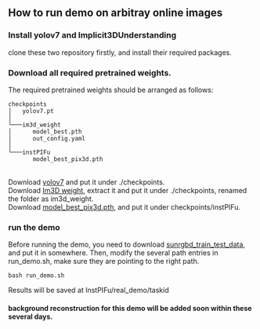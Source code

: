 ## How to run demo on arbitray online images
### Install yolov7 and Implicit3DUnderstanding
clone these two repository firstly, and install their required packages.

### Download all required pretrained weights.
The required pretrained weights should be arranged as follows:
```
checkpoints
│   yolov7.pt   
│
└───im3d_weight
│      model_best.pth
│      out_config.yaml
│   
└───instPIFu
       model_best_pix3d.pth
```
<br>
Download <a href="https://github.com/WongKinYiu/yolov7/releases/download/v0.1/yolov7.pt">yolov7<a/> and put it under ./checkpoints.<br>
Download <a href="">Im3D weight</a>, extract it and put it under ./checkpoints, renamed the folder as im3d_weight. <br>
Download <a href="https://cuhko365-my.sharepoint.com/:u:/g/personal/115010192_link_cuhk_edu_cn/ES4SqMFhnR9DipjSWhBt5C4BomRDF7jO-7AE1v-FaS5l6g?e=V38qt0">model_best_pix3d.pth</a>, and put it under checkpoints/instPIFu.

### run the demo
Before running the demo, you need to download <a href="https://cuhko365-my.sharepoint.com/:u:/g/personal/115010192_link_cuhk_edu_cn/ES3sTytzWkZFtcHLHieA98YBiCmbDDCjdYofIDlr7mj1QA?e=rYLJ2A">sunrgbd_train_test_data</a>, and put it in somewhere.
Then, modify the several path entries in run_demo.sh, make sure they are pointing to the right path.
```angular2html
bash run_demo.sh
```
Results will be saved at InstPIFu/real_demo/taskid

#### background reconstruction for this demo will be added soon within these several days.


